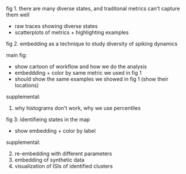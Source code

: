 fig 1. there are many diverse states, and traditonal metrics can't capture them well

- raw traces showing diverse states
- scatterplots of metrics + highlighting examples 

fig 2. embedding as a technique to study diversity of spiking dynamics 

main fig: 

- show cartoon of workflow and how we do the analysis 
- embeddding + color by same metric we used in fig 1 
- should show the same examples we showed in fig 1 (show their locations)


supplemental:

1. why histograms don't work, why we use percentiles 

fig 3: identifieing states in the map

- show embedding + color by label


supplemental: 

2. re-embedding with different parameters
3. embedding of synthetic data 
4. visualization of ISIs of identified clusters 